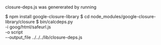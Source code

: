 closure-deps.js was genererated by running

$ npm install google-closure-library
$ cd node_modules/google-closure-library/closure
$ bin/calcdeps.py \
   -i goog/html/safeurl.js \
   -o script \
   --output_file ../../../lib/closure-deps.js
